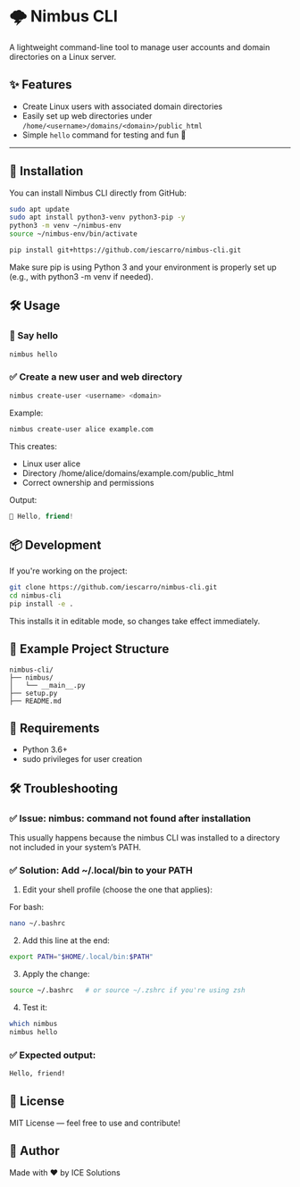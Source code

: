 # 🌩️ Nimbus CLI

A lightweight command-line tool to manage user accounts and domain directories on a Linux server.

## ✨ Features

- Create Linux users with associated domain directories
- Easily set up web directories under `/home/<username>/domains/<domain>/public_html`
- Simple `hello` command for testing and fun 🎉

---

## 🚀 Installation

You can install Nimbus CLI directly from GitHub:

```bash
sudo apt update
sudo apt install python3-venv python3-pip -y
python3 -m venv ~/nimbus-env
source ~/nimbus-env/bin/activate

pip install git+https://github.com/iescarro/nimbus-cli.git
```

Make sure pip is using Python 3 and your environment is properly set up (e.g., with python3 -m venv if needed).

## 🛠️ Usage

### 👋 Say hello

```bash
nimbus hello
```

### ✅ Create a new user and web directory

```bash
nimbus create-user <username> <domain>
```

Example:

```bash
nimbus create-user alice example.com
```

This creates:

* Linux user alice
* Directory /home/alice/domains/example.com/public_html
* Correct ownership and permissions

Output:

```cpp
👋 Hello, friend!
```

## 📦 Development

If you're working on the project:

```bash
git clone https://github.com/iescarro/nimbus-cli.git
cd nimbus-cli
pip install -e .
```

This installs it in editable mode, so changes take effect immediately.

## 🧪 Example Project Structure

```arduino
nimbus-cli/
├── nimbus/
│   └── __main__.py
├── setup.py
├── README.md
```

## 🔐 Requirements

* Python 3.6+
* sudo privileges for user creation

## 🛠️ Troubleshooting

### ✅ Issue: nimbus: command not found after installation

This usually happens because the nimbus CLI was installed to a directory not included in your system’s PATH.

### ✅ Solution: Add ~/.local/bin to your PATH

1. Edit your shell profile (choose the one that applies):

For bash:

```bash
nano ~/.bashrc
```

2. Add this line at the end:

```bash
export PATH="$HOME/.local/bin:$PATH"
```

3. Apply the change:

```bash
source ~/.bashrc   # or source ~/.zshrc if you're using zsh
```

4. Test it:

```bash
which nimbus
nimbus hello
```

### ✅ Expected output:

```bash
Hello, friend!
```

## 📄 License
MIT License — feel free to use and contribute!

## 🙌 Author
Made with ❤️ by ICE Solutions
